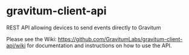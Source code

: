 # gravitum-client-api
REST API allowing devices to send events directly to Gravitum

Please see the Wiki: https://github.com/GravitumLabs/gravitum-client-api/wiki for documentation and instructions on how to use the API.
